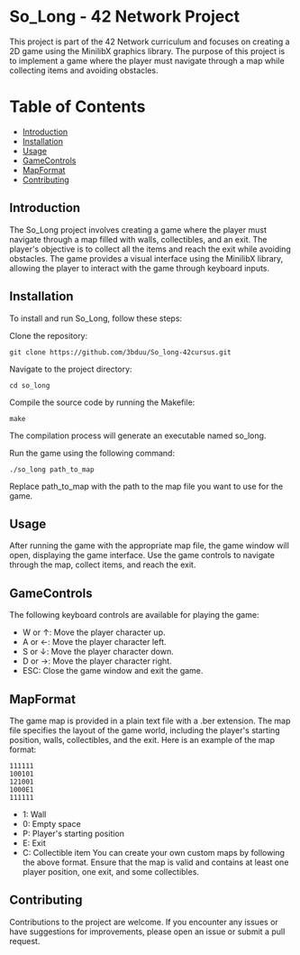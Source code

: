 # So_Long - 42 Network Project

This project is part of the 42 Network curriculum and focuses on creating a 2D game using the MinilibX graphics library. The purpose of this project is to implement a game where the player must navigate through a map while collecting items and avoiding obstacles.

# Table of Contents
- [Introduction](#introduction)
- [Installation](#installation)
- [Usage](#usage)
- [GameControls](#gameControls)
- [MapFormat](#mapFormat)
- [Contributing](#contributing)

## Introduction
The So_Long project involves creating a game where the player must navigate through a map filled with walls, collectibles, and an exit. The player's objective is to collect all the items and reach the exit while avoiding obstacles. The game provides a visual interface using the MinilibX library, allowing the player to interact with the game through keyboard inputs.

## Installation
To install and run So_Long, follow these steps:

Clone the repository:
```
git clone https://github.com/3bduu/So_long-42cursus.git
```
Navigate to the project directory:
```
cd so_long
```
Compile the source code by running the Makefile:
```
make
```
The compilation process will generate an executable named so_long.

Run the game using the following command:
```
./so_long path_to_map
```
Replace path_to_map with the path to the map file you want to use for the game.

## Usage
After running the game with the appropriate map file, the game window will open, displaying the game interface. Use the game controls to navigate through the map, collect items, and reach the exit.

## GameControls
The following keyboard controls are available for playing the game:

* W or ↑: Move the player character up.
* A or ←: Move the player character left.
* S or ↓: Move the player character down.
* D or →: Move the player character right.
* ESC: Close the game window and exit the game.
## MapFormat

The game map is provided in a plain text file with a .ber extension. The map file specifies the layout of the game world, including the player's starting position, walls, collectibles, and the exit. Here is an example of the map format:
```
111111
100101
121001
1000E1
111111
```
* 1: Wall
* 0: Empty space
* P: Player's starting position
* E: Exit
* C: Collectible item
You can create your own custom maps by following the above format. Ensure that the map is valid and contains at least one player position, one exit, and some collectibles.

## Contributing
Contributions to the project are welcome. If you encounter any issues or have suggestions for improvements, please open an issue or submit a pull request.
